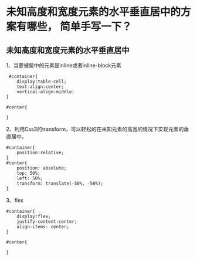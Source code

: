 # 未知高度和宽度元素的水平垂直居中的方案有哪些， 简单手写一下？

## 未知高度和宽度元素的水平垂直居中
1、当要被居中的元素是inline或者inline-block元素
```
 #container{
    display:table-cell;
    text-align:center;
    vertical-align:middle;
}

#center{

}
```


2、利用Css3的transform，可以轻松的在未知元素的高宽的情况下实现元素的垂直居中。
```
#container{
    position:relative;
}
#center{
    position: absolute;
    top: 50%;
    left: 50%;
    transform: translate(-50%, -50%);
}
```

3、flex
```
#container{
    display:flex;
    justify-content:center;
    align-items: center;
}

#center{

}
```